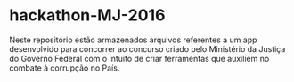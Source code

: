 # hackathon-MJ-2016
Neste repositório estão armazenados arquivos referentes a um app desenvolvido para concorrer ao concurso criado pelo Ministério da Justiça do Governo Federal com o intuito de criar ferramentas que auxiliem no combate à corrupção no País.
